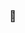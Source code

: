 ### 👋

<!-- 
![Stats](https://github-readme-stats.vercel.app/api?username=spice-z&theme=jolly&count_private=true&show_icons=tru) 
-->
